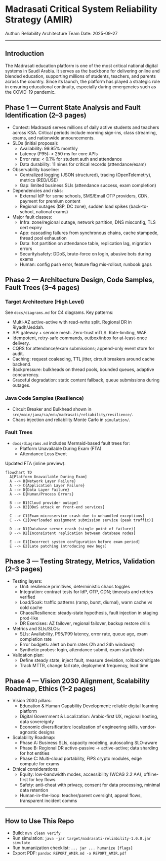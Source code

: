 # Madrasati Critical System Reliability Strategy (AMIR)

Author: Reliability Architecture Team
Date: 2025-09-27

---

## Introduction

The Madrasati education platform is one of the most critical national digital systems in Saudi Arabia. It serves as the backbone for delivering online and blended education, supporting millions of students, teachers, and parents across the country. Since its launch, the platform has played a strategic role in ensuring educational continuity, especially during emergencies such as the COVID-19 pandemic.

## Phase 1 — Current State Analysis and Fault Identification (2–3 pages)

- Context: Madrasati serves millions of daily active students and teachers across KSA. Critical periods include morning sign-ins, class streaming, exams, and nationwide announcements.
- SLOs (initial proposal):
  - Availability: 99.95% monthly
  - Latency (P95): < 250 ms for core APIs
  - Error rate: < 0.1% for student auth and attendance
  - Data durability: 11 nines for critical records (attendance/exam)
- Observability baseline:
  - Centralized logging (JSON structured), tracing (OpenTelemetry), metrics (RED/USE)
  - Gap: limited business SLIs (attendance success, exam completion)
- Dependencies and risks:
  - External IdP for some schools, SMS/Email OTP providers, CDN, payment for premium content
  - Regional outages (ISP, DC zone), sudden load spikes (back-to-school, national exams)
- Major fault classes:
  - Infra: zone/regional outage, network partition, DNS misconfig, TLS cert expiry
  - App: cascading failures from synchronous chains, cache stampede, thread pool exhaustion
  - Data: hot partition on attendance table, replication lag, migration errors
  - Security/safety: DDoS, brute-force on login, abusive bots during exams
  - Human: config push error, feature flag mis-rollout, runbook gaps

## Phase 2 — Architecture Design, Code Samples, Fault Trees (3–4 pages)

### Target Architecture (High Level)

See `docs/diagrams.md` for C4 diagrams. Key patterns:

- Multi-AZ active-active with read-write split. Regional DR in Riyadh/Jeddah.
- API gateway + service mesh. Zero-trust mTLS. Rate-limiting, WAF.
- Idempotent, retry-safe commands, outbox/inbox for at-least-once delivery.
- CQRS for attendance/exam submissions; append-only event store for audit.
- Caching: request coalescing, TTL jitter, circuit breakers around cache backend.
- Backpressure: bulkheads on thread pools, bounded queues, adaptive concurrency.
- Graceful degradation: static content fallback, queue submissions during outages.

### Java Code Samples (Resilience)

- Circuit Breaker and Bulkhead shown in `src/main/java/sa/edu/madrasati/reliability/resilience/`.
- Chaos injection and reliability Monte Carlo in `simulation/`.

### Fault Trees

- `docs/diagrams.md` includes Mermaid-based fault trees for:
  - Platform Unavailable During Exam (FTA)
  - Attendance Loss Event

Updated FTA (inline preview):

```mermaid
flowchart TD
  A[Platform Unavailable During Exam]
  A --> B{Network Layer Failure}
  A --> C{Application Layer Failure}
  A --> D{Data Layer Failure}
  A --> E{Human/Process Errors}

  B --> B1[Cloud provider outage]
  B --> B2[DDoS attack on front-end services]

  C --> C1[Exam microservice crash due to unhandled exceptions]
  C --> C2[Overloaded assignment submission service (peak traffic)]

  D --> D1[Database server crash (single point of failure)]
  D --> D2[Inconsistent replication between database nodes]

  E --> E1[Incorrect system configuration before exam period]
  E --> E2[Late patching introducing new bugs]
```

## Phase 3 — Testing Strategy, Metrics, Validation (2–3 pages)

- Testing layers:
  - Unit: resilience primitives, deterministic chaos toggles
  - Integration: contract tests for IdP, OTP, CDN; timeouts and retries verified
  - Load/Soak: traffic patterns (ramp, burst, diurnal), warm cache vs cold cache
  - Chaos/Resilience: steady-state hypothesis, fault injection in staging prod-like
  - DR Exercises: AZ failover, regional failover, backup restore drills
- Metrics and SLIs/SLOs:
  - SLIs: Availability, P95/P99 latency, error rate, queue age, exam completion rate
  - Error budgets: alert on burn rates (2h and 24h windows)
  - Synthetic probes: login, attendance submit, exam start/finish
- Validation plan:
  - Define steady state, inject fault, measure deviation, rollback/mitigate
  - Track MTTR, change fail rate, deployment frequency, lead time

## Phase 4 — Vision 2030 Alignment, Scalability Roadmap, Ethics (1–2 pages)

- Vision 2030 pillars:
  - Education & Human Capability Development: reliable digital learning platform
  - Digital Government & Localization: Arabic-first UX, regional hosting, data sovereignty
  - Economic diversification: localization of engineering skills, vendor-agnostic designs
- Scalability Roadmap:
  - Phase A: Business SLIs, capacity modeling, autoscaling SLO-aware
  - Phase B: Regional DR active-passive -> active-active; data sharding for hot entities
  - Phase C: Multi-cloud portability, FIPS crypto modules, edge compute for exams
- Ethical considerations:
  - Equity: low-bandwidth modes, accessibility (WCAG 2.2 AA), offline-first for key flows
  - Safety: anti-cheat with privacy, consent for data processing, minimal data retention
  - Human-in-the-loop: teacher/parent oversight, appeal flows, transparent incident comms

---

## How to Use This Repo

- Build: `mvn clean verify`
- Run simulation: `java -jar target/madrasati-reliability-1.0.0.jar simulate`
- Run humanization checklist: `... jar ... humanize [flags]`
- Export PDF: `pandoc REPORT_AMIR.md -o REPORT_AMIR.pdf`
